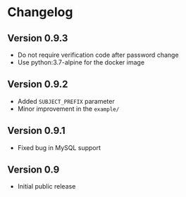 Changelog
=========


Version 0.9.3
-----------

- Do not require verification code after password change
- Use python:3.7-alpine for the docker image


Version 0.9.2
-----------

- Added `SUBJECT_PREFIX` parameter
- Minor improvement in the `example/`


Version 0.9.1
-----------

- Fixed bug in MySQL support



Version 0.9
-----------

- Initial public release

